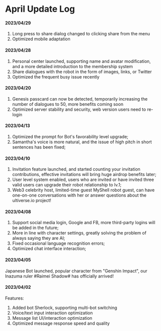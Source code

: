 # April Update Log

#### 2023/04/29

1. Long press to share dialog changed to clicking share from the menu
2. Optimized mobile adaptation

#### 2023/04/28

1. Personal center launched, supporting name and avatar modification, and a more detailed introduction to the membership system
2. Share dialogues with the robot in the form of images, links, or Twitter
3. Optimized the frequent busy issue recently

#### 2023/04/20

1. Genesis passcard can now be detected, temporarily increasing the number of dialogues to 50, more benefits coming soon
2. Optimized server stability and security, web version users need to re-login

#### 2023/04/13

1. Optimized the prompt for Bot's favorability level upgrade;
2. Samantha's voice is more natural, and the issue of high pitch in short sentences has been fixed;

#### 2023/04/10

1. Invitation feature launched, and started counting your invitation contributions, effective invitations will bring huge airdrop benefits later;
2. User level system enabled, users who are invited or have invited three valid users can upgrade their robot relationship to lv.1;
3. Web3 celebrity host, limited-time guest MyShell robot guest, can have one-on-one conversations with her or answer questions about the ultiverse.io project!

#### 2023/04/08

1. Support social media login, Google and FB, more third-party logins will be added in the future;
2. More in line with character settings, greatly solving the problem of always saying they are AI;
3. Fixed occasional language recognition errors;
4. Optimized chat interface interaction;

#### 2023/04/05

Japanese Bot launched, popular character from "Genshin Impact", our Inazuma ruler #Raimei Shadow# has officially arrived!

#### 2023/04/02

Features:

1. Added bot Sherlock, supporting multi-bot switching
2. Voice/text input interaction optimization
3. Message list UI/interaction optimization
4. Optimized message response speed and quality